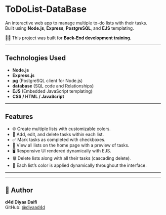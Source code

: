 # ToDoList-DataBase

An interactive web app to manage multiple to-do lists with their tasks.  
Built using **Node.js**, **Express**, **PostgreSQL**, and **EJS** templating.  

🏋️‍♂️ This project was built for **Back-End development training**.

---

##  Technologies Used

- **Node.js**  
- **Express.js**  
- **pg** (PostgreSQL client for Node.js)
- **database** (SQL code and Relationships)
- **EJS** (Embedded JavaScript templating)  
- **CSS / HTML / JavaScript**  

---

##  Features

- 🌐 Create multiple lists with customizable colors.  
- 📝 Add, edit, and delete tasks within each list.  
- ✅ Mark tasks as completed with checkboxes.  
- 📂 View all lists on the home page with a preview of tasks.  
- 🖥️ Responsive UI rendered dynamically with EJS.  
- 🗑️ Delete lists along with all their tasks (cascading delete).  
- 🎨 Each list’s color is applied dynamically throughout the interface.  

---



---  

## 🙋 Author

**d4d Diyaa Daifi**  
GitHub: [@diyaad4d](https://github.com/diyaad4d)
